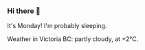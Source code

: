 ### Hi there :wave:

It's Monday! I'm probably sleeping.

Weather in Victoria BC: partly cloudy, at +2°C.
